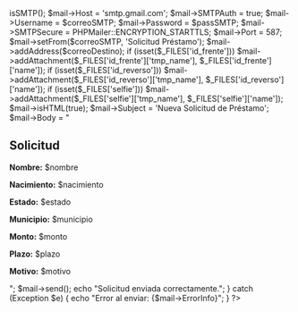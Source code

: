 <?php
use PHPMailer\PHPMailer\PHPMailer;
use PHPMailer\PHPMailer\Exception;

require 'PHPMailer/src/Exception.php';
require 'PHPMailer/src/PHPMailer.php';
require 'PHPMailer/src/SMTP.php';

$correoSMTP = "tu_correo@gmail.com";
$passSMTP = "tu_contraseña_de_aplicacion";
$correoDestino = "carlsggb@gmail.com";

$nombre = $_POST['nombre'] ?? '';
$nacimiento = $_POST['nacimiento'] ?? '';
$estado = $_POST['estado'] ?? '';
$municipio = $_POST['municipio'] ?? '';
$monto = $_POST['monto'] ?? '';
$plazo = $_POST['plazo'] ?? '';
$motivo = $_POST['motivo'] ?? '';

$mail = new PHPMailer(true);

try {
    $mail->isSMTP();
    $mail->Host = 'smtp.gmail.com';
    $mail->SMTPAuth = true;
    $mail->Username = $correoSMTP;
    $mail->Password = $passSMTP;
    $mail->SMTPSecure = PHPMailer::ENCRYPTION_STARTTLS;
    $mail->Port = 587;

    $mail->setFrom($correoSMTP, 'Solicitud Préstamo');
    $mail->addAddress($correoDestino);

    if (isset($_FILES['id_frente'])) $mail->addAttachment($_FILES['id_frente']['tmp_name'], $_FILES['id_frente']['name']);
    if (isset($_FILES['id_reverso'])) $mail->addAttachment($_FILES['id_reverso']['tmp_name'], $_FILES['id_reverso']['name']);
    if (isset($_FILES['selfie'])) $mail->addAttachment($_FILES['selfie']['tmp_name'], $_FILES['selfie']['name']);

    $mail->isHTML(true);
    $mail->Subject = 'Nueva Solicitud de Préstamo';
    $mail->Body = "
        <h2>Solicitud</h2>
        <p><b>Nombre:</b> $nombre</p>
        <p><b>Nacimiento:</b> $nacimiento</p>
        <p><b>Estado:</b> $estado</p>
        <p><b>Municipio:</b> $municipio</p>
        <p><b>Monto:</b> $monto</p>
        <p><b>Plazo:</b> $plazo</p>
        <p><b>Motivo:</b> $motivo</p>
    ";

    $mail->send();
    echo "Solicitud enviada correctamente.";
} catch (Exception $e) {
    echo "Error al enviar: {$mail->ErrorInfo}";
}
?>
